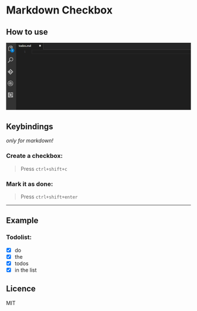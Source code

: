 Markdown Checkbox
=

## How to use

![Preview](./images/preview.gif)

## Keybindings
_only for markdown!_
### Create a checkbox:

> Press `ctrl+shift+c`

### Mark it as done:

> Press `ctrl+shift+enter`

---

## Example
### Todolist:
* [X] do
* [X] the
* [X] todos
* [X] in the list

## Licence
MIT